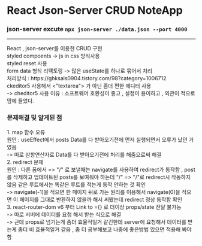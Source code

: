 # React Json-Server CRUD NoteApp

### json-server excute `npx json-server ./data.json --port 4000`

<hr>
React , json-server를 이용한 CRUD 구현 <br>
styled compoents  -> js in css 방식사용 <br>
styled reset 사용 <br>
form data 형식 리팩토링 -> 많은 useState를 하나로 묶어서 처리 <br>
처리방식 : https://ghksals0904.tistory.com/98?category=1006712<br>
ckeditor5 사용해서 <"textarea"> 가 아닌 좀더 편한 에디터 사용 <br>
-> cheditor5 사용 이유 : 소프트웨어 호환성이 좋고 , 설정이 용이하고 , 외관이 적으로 맘에 들었다.

<h3>문제해결 및 알게된 점</h3>
1. map 함수 오류 <br>
원인 : useEffect에서 posts Data를 다 받아오기전에 먼저 실행되면서 오류가 났던 거였음 <br>
-> 따로 삼항연산자로 Data를 다 받아오기전에 처리를 해줌으로써 해결 <br>
2. redirect 문제 <br>
원인 : 다른 폼에서  => "/" 로 보낼때는 navigate를 사용하여 redirect가 동작함 ,  post를 삭제하고 업데이트된 posts를 보여줘야 하는데 "/" => "/"로  redirect시 작동하지 않음 
같은 루트에서는 똑같은 루트를 적는게 동작 안하는 것 확인 <br>
-> navigate(-1)을 적으면 한 페이지 뒤로 가는 원리를 이용해서 navigate(0)을 적으면 이 페이지를 그대로 반환하지 않을까 해서 써봤는데 redirect 정상 동작함 확인 <br>
3. react-router-dom v6 부터 Link to ={} 로 더이상 props/state 전달 불가능 <br>
-> 따로 서버에 데이터를 요청 해서 받는 식으로 해결 <br>
-> 근데 props로 넘기는게 좀더 효율적일거 같긴한데 server에 요청해서 데이터를 받는게 좀더 비 효율적일거 같음 , 좀 더 공부해보고 나중에 좋은방법 있으면 적용해 봐야함 

